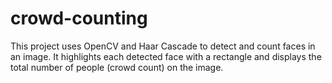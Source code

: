 # crowd-counting
This project uses OpenCV and Haar Cascade to detect and count faces in an image. It highlights each detected face with a rectangle and displays the total number of people (crowd count) on the image.
